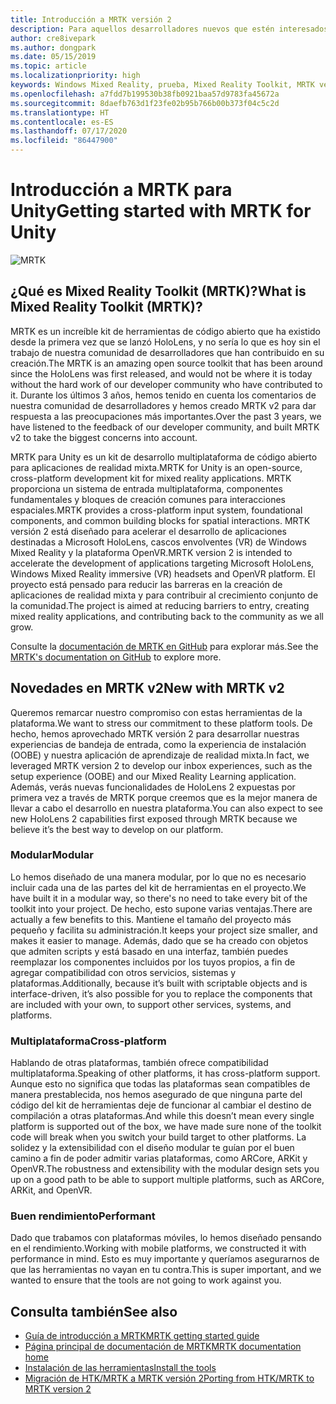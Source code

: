 ```yaml
---
title: Introducción a MRTK versión 2
description: Para aquellos desarrolladores nuevos que estén interesados en aprovechar MRTK
author: cre8ivepark
ms.author: dongpark
ms.date: 05/15/2019
ms.topic: article
ms.localizationpriority: high
keywords: Windows Mixed Reality, prueba, Mixed Reality Toolkit, MRTK versión 2, MRTK, herramientas, SDK, HoloLens, HoloLens 2
ms.openlocfilehash: a7fdd7b199530b38fb0921baa57d9783fa45672a
ms.sourcegitcommit: 8daefb763d1f23fe02b95b766b00b373f04c5c2d
ms.translationtype: HT
ms.contentlocale: es-ES
ms.lasthandoff: 07/17/2020
ms.locfileid: "86447900"
---
```

# <a name="getting-started-with-mrtk-for-unity"></a><span data-ttu-id="08ba0-104">Introducción a MRTK para Unity</span><span class="sxs-lookup"><span data-stu-id="08ba0-104">Getting started with MRTK for Unity</span></span>
![MRTK](images/UX/MRTK_UX_Hero.png)

## <a name="what-is-mixed-reality-toolkit-mrtk"></a><span data-ttu-id="08ba0-106">¿Qué es Mixed Reality Toolkit (MRTK)?</span><span class="sxs-lookup"><span data-stu-id="08ba0-106">What is Mixed Reality Toolkit (MRTK)?</span></span>
<span data-ttu-id="08ba0-107">MRTK es un increíble kit de herramientas de código abierto que ha existido desde la primera vez que se lanzó HoloLens, y no sería lo que es hoy sin el trabajo de nuestra comunidad de desarrolladores que han contribuido en su creación.</span><span class="sxs-lookup"><span data-stu-id="08ba0-107">The MRTK is an amazing open source toolkit that has been around since the HoloLens was first released, and would not be where it is today without the hard work of our developer community who have contributed to it.</span></span> <span data-ttu-id="08ba0-108">Durante los últimos 3 años, hemos tenido en cuenta los comentarios de nuestra comunidad de desarrolladores y hemos creado MRTK v2 para dar respuesta a las preocupaciones más importantes.</span><span class="sxs-lookup"><span data-stu-id="08ba0-108">Over the past 3 years, we have listened to the feedback of our developer community, and built MRTK v2 to take the biggest concerns into account.</span></span>  

<span data-ttu-id="08ba0-109">MRTK para Unity es un kit de desarrollo multiplataforma de código abierto para aplicaciones de realidad mixta.</span><span class="sxs-lookup"><span data-stu-id="08ba0-109">MRTK for Unity is an open-source, cross-platform development kit for mixed reality applications.</span></span> <span data-ttu-id="08ba0-110">MRTK proporciona un sistema de entrada multiplataforma, componentes fundamentales y bloques de creación comunes para interacciones espaciales.</span><span class="sxs-lookup"><span data-stu-id="08ba0-110">MRTK provides a cross-platform input system, foundational components, and common building blocks for spatial interactions.</span></span> <span data-ttu-id="08ba0-111">MRTK versión 2 está diseñado para acelerar el desarrollo de aplicaciones destinadas a Microsoft HoloLens, cascos envolventes (VR) de Windows Mixed Reality y la plataforma OpenVR.</span><span class="sxs-lookup"><span data-stu-id="08ba0-111">MRTK version 2 is intended to accelerate the development of applications targeting Microsoft HoloLens, Windows Mixed Reality immersive (VR) headsets and OpenVR platform.</span></span> <span data-ttu-id="08ba0-112">El proyecto está pensado para reducir las barreras en la creación de aplicaciones de realidad mixta y para contribuir al crecimiento conjunto de la comunidad.</span><span class="sxs-lookup"><span data-stu-id="08ba0-112">The project is aimed at reducing barriers to entry, creating mixed reality applications, and contributing back to the community as we all grow.</span></span>

<span data-ttu-id="08ba0-113">Consulte la [documentación de MRTK en GitHub](https://microsoft.github.io/MixedRealityToolkit-Unity/README.html) para explorar más.</span><span class="sxs-lookup"><span data-stu-id="08ba0-113">See the [MRTK's documentation on GitHub](https://microsoft.github.io/MixedRealityToolkit-Unity/README.html) to explore more.</span></span>

## <a name="new-with-mrtk-v2"></a><span data-ttu-id="08ba0-114">Novedades en MRTK v2</span><span class="sxs-lookup"><span data-stu-id="08ba0-114">New with MRTK v2</span></span>
<span data-ttu-id="08ba0-115">Queremos remarcar nuestro compromiso con estas herramientas de la plataforma.</span><span class="sxs-lookup"><span data-stu-id="08ba0-115">We want to stress our commitment to these platform tools.</span></span>  <span data-ttu-id="08ba0-116">De hecho, hemos aprovechado MRTK versión 2 para desarrollar nuestras experiencias de bandeja de entrada, como la experiencia de instalación (OOBE) y nuestra aplicación de aprendizaje de realidad mixta.</span><span class="sxs-lookup"><span data-stu-id="08ba0-116">In fact, we leveraged MRTK version 2 to develop our inbox experiences, such as the setup experience (OOBE) and our Mixed Reality Learning application.</span></span>  <span data-ttu-id="08ba0-117">Además, verás nuevas funcionalidades de HoloLens 2 expuestas por primera vez a través de MRTK porque creemos que es la mejor manera de llevar a cabo el desarrollo en nuestra plataforma.</span><span class="sxs-lookup"><span data-stu-id="08ba0-117">You can also expect to see new HoloLens 2 capabilities first exposed through MRTK because we believe it’s the best way to develop on our platform.</span></span> 

### <a name="modular"></a><span data-ttu-id="08ba0-118">Modular</span><span class="sxs-lookup"><span data-stu-id="08ba0-118">Modular</span></span>
<span data-ttu-id="08ba0-119">Lo hemos diseñado de una manera modular, por lo que no es necesario incluir cada una de las partes del kit de herramientas en el proyecto.</span><span class="sxs-lookup"><span data-stu-id="08ba0-119">We have built it in a modular way, so there's no need to take every bit of the toolkit into your project.</span></span>  <span data-ttu-id="08ba0-120">De hecho, esto supone varias ventajas.</span><span class="sxs-lookup"><span data-stu-id="08ba0-120">There are actually a few benefits to this.</span></span>  <span data-ttu-id="08ba0-121">Mantiene el tamaño del proyecto más pequeño y facilita su administración.</span><span class="sxs-lookup"><span data-stu-id="08ba0-121">It keeps your project size smaller, and makes it easier to manage.</span></span>  <span data-ttu-id="08ba0-122">Además, dado que se ha creado con objetos que admiten scripts y está basado en una interfaz, también puedes reemplazar los componentes incluidos por los tuyos propios, a fin de agregar compatibilidad con otros servicios, sistemas y plataformas.</span><span class="sxs-lookup"><span data-stu-id="08ba0-122">Additionally, because it’s built with scriptable objects and is interface-driven, it’s also possible for you to replace the components that are included with your own, to support other services, systems, and platforms.</span></span>

### <a name="cross-platform"></a><span data-ttu-id="08ba0-123">Multiplataforma</span><span class="sxs-lookup"><span data-stu-id="08ba0-123">Cross-platform</span></span>
<span data-ttu-id="08ba0-124">Hablando de otras plataformas, también ofrece compatibilidad multiplataforma.</span><span class="sxs-lookup"><span data-stu-id="08ba0-124">Speaking of other platforms, it has cross-platform support.</span></span>  <span data-ttu-id="08ba0-125">Aunque esto no significa que todas las plataformas sean compatibles de manera prestablecida, nos hemos asegurado de que ninguna parte del código del kit de herramientas deje de funcionar al cambiar el destino de compilación a otras plataformas.</span><span class="sxs-lookup"><span data-stu-id="08ba0-125">And while this doesn’t mean every single platform is supported out of the box, we have made sure none of the toolkit code will break when you switch your build target to other platforms.</span></span>  <span data-ttu-id="08ba0-126">La solidez y la extensibilidad con el diseño modular te guían por el buen camino a fin de poder admitir varias plataformas, como ARCore, ARKit y OpenVR.</span><span class="sxs-lookup"><span data-stu-id="08ba0-126">The robustness and extensibility with the modular design sets you up on a good path to be able to support multiple platforms, such as ARCore, ARKit, and OpenVR.</span></span>

### <a name="performant"></a><span data-ttu-id="08ba0-127">Buen rendimiento</span><span class="sxs-lookup"><span data-stu-id="08ba0-127">Performant</span></span>
<span data-ttu-id="08ba0-128">Dado que trabamos con plataformas móviles, lo hemos diseñado pensando en el rendimiento.</span><span class="sxs-lookup"><span data-stu-id="08ba0-128">Working with mobile platforms, we constructed it with performance in mind.</span></span>  <span data-ttu-id="08ba0-129">Esto es muy importante y queríamos asegurarnos de que las herramientas no vayan en tu contra.</span><span class="sxs-lookup"><span data-stu-id="08ba0-129">This is super important, and we wanted to ensure that the tools are not going to work against you.</span></span>

## <a name="see-also"></a><span data-ttu-id="08ba0-130">Consulta también</span><span class="sxs-lookup"><span data-stu-id="08ba0-130">See also</span></span>
* [<span data-ttu-id="08ba0-131">Guía de introducción a MRTK</span><span class="sxs-lookup"><span data-stu-id="08ba0-131">MRTK getting started guide</span></span>](https://microsoft.github.io/MixedRealityToolkit-Unity/Documentation/GettingStartedWithTheMRTK.html)
* [<span data-ttu-id="08ba0-132">Página principal de documentación de MRTK</span><span class="sxs-lookup"><span data-stu-id="08ba0-132">MRTK documentation home</span></span>](https://microsoft.github.io/MixedRealityToolkit-Unity/README.html)
* [<span data-ttu-id="08ba0-133">Instalación de las herramientas</span><span class="sxs-lookup"><span data-stu-id="08ba0-133">Install the tools</span></span>](install-the-tools.md)
* [<span data-ttu-id="08ba0-134">Migración de HTK/MRTK a MRTK versión 2</span><span class="sxs-lookup"><span data-stu-id="08ba0-134">Porting from HTK/MRTK to MRTK version 2</span></span>](https://microsoft.github.io/MixedRealityToolkit-Unity/Documentation/HTKToMRTKPortingGuide.html)
